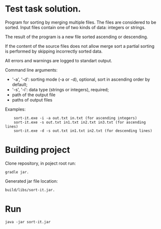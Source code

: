 # Test task solution.

Program for sorting by merging multiple files. The files are considered to be sorted.
Input files contain one of two kinds of data: integers or strings.

The result of the program is a new file sorted ascending or descending.

If the content of the source files does not allow merge sort a partial sorting is performed by skipping incorrectly sorted data.

All errors and warnings are logged to standart output.

Command line arguments:
  - '-a', '-d': sorting mode (-a or -d), optional, sort in ascending order by default;
  - '-s', '-i': data type (strings or integers), required;
  - path of the output file
  - paths of output files

Examples:

        sort-it.exe -i -a out.txt in.txt (for ascending integers)
        sort-it.exe -s out.txt in1.txt in2.txt in3.txt (for ascending lines)
        sort-it.exe -d -s out.txt in1.txt in2.txt (for descending lines)

# Building project
Clone repository, in poject root run:
    
    gradle jar.
Generated jar file location: 
    
    build/libs/sort-it.jar.

# Run
    java -jar sort-it.jar
